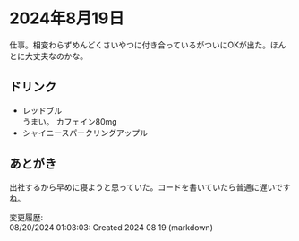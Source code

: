 # 2024年8月19日

仕事。相変わらずめんどくさいやつに付き合っているがついにOKが出た。ほんとに大丈夫なのかな。

## ドリンク

- レッドブル  
うまい。
カフェイン80mg
- シャイニースパークリングアップル

## あとがき

出社するから早めに寝ようと思っていた。コードを書いていたら普通に遅いですね。

変更履歴:  
08/20/2024 01:03:03: Created 2024 08 19 (markdown)  
